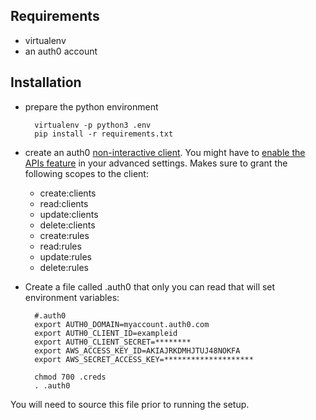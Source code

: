 ## Requirements
* virtualenv
* an auth0 account

## Installation
* prepare the python environment

        virtualenv -p python3 .env
        pip install -r requirements.txt

* create an auth0 [non-interactive client](https://auth0.com/docs/api/management/v2/tokens#1-create-a-client).
    You might have to [enable the APIs feature](https://manage.auth0.com/#/account/advanced) in your advanced settings.
    Makes sure to grant the following scopes to the client:
    * create:clients
    * read:clients
    * update:clients
    * delete:clients
    * create:rules
    * read:rules
    * update:rules
    * delete:rules

* Create a file called .auth0 that only you can read that will set environment variables:

        #.auth0
        export AUTH0_DOMAIN=myaccount.auth0.com
        export AUTH0_CLIENT_ID=exampleid
        export AUTH0_CLIENT_SECRET=********
        export AWS_ACCESS_KEY_ID=AKIAJRKDMHJTUJ48NOKFA
        export AWS_SECRET_ACCESS_KEY=********************

        chmod 700 .creds
        . .auth0

You will need to source this file prior to running the setup.

